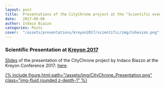 ```yaml
---
layout: post
title:  Presentations of the CityChrone project at the "Scientific event at Kreyon2017"
date:   2017-09-08 
author: Indaco Biazzo
categories: Posts
cover:  "/assets/presentations/kreyon2017/scientific/img/Cohesion.png"
---
```


### Scientific Presentation at [Kreyon 2017][kreyon2017]
[Slides][ScientKreyon2017] of the presentation of the CityChrone project by Indaco Biazzo at the Kreyon Conference 2017:
[here][ScientKreyon2017].

 <div class="fake-img l-body">
  <a href="/assets/presentations/kreyon2017/scientific/index.html" target="_blank">
    {% include figure.html path="/assets/img/CityChrone_Presentation.png" class="img-fluid rounded z-depth-1" %}
  </a>
</div>


[image]: http://ocadni.github.io/assets/presentations/kreyon2017/scientific/img/Cohesion.png
[imagePresentation]: /assets/img/CityChrone_Presentation.png
[ScientKreyon2017]:      http://ocadni.github.io/assets/presentations/kreyon2017/scientific/index.html
[kreyon2017]:	http://kreyon.net/kreyonConference/